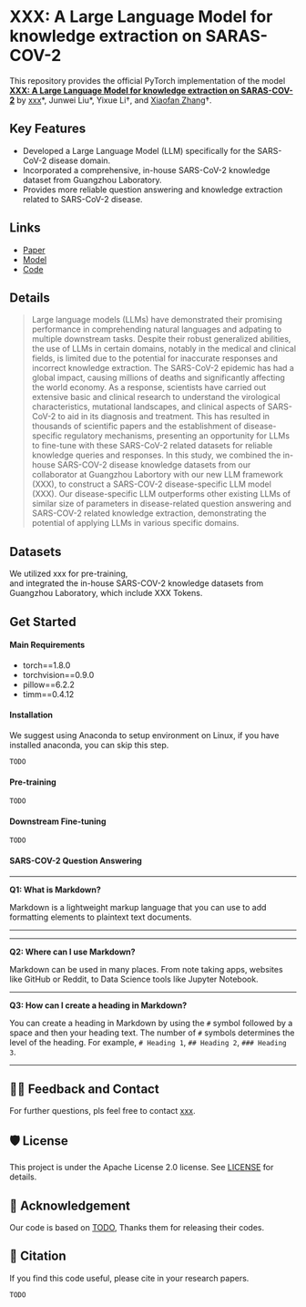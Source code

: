 # XXX: A Large Language Model for knowledge extraction on SARAS-COV-2
<!-- select Model and/or Data and/or Code as needed>
### Welcome to OpenMEDLab! 👋

<!--
**Here are some ideas to get you started:**
🙋‍♀️ A short introduction - what is your organization all about?
🌈 Contribution guidelines - how can the community get involved?
👩‍💻 Useful resources - where can the community find your docs? Is there anything else the community should know?
🍿 Fun facts - what does your team eat for breakfast?
🧙 Remember, you can do mighty things with the power of [Markdown](https://docs.github.com/github/writing-on-github/getting-started-with-writing-and-formatting-on-github/basic-writing-and-formatting-syntax)
-->


<!-- Insert the project banner here -->

[//]: # (<div align="center">)

[//]: # (    <a href="https://"><img width="1000px" height="auto" src="https://github.com/openmedlab/sampleProject/blob/main/banner_sample.png"></a>)

[//]: # (</div>)

[//]: # (---)

<!-- Select some of the point info, feel free to delete -->

[//]: # ([![Twitter]&#40;https://img.shields.io/twitter/url?style=social&url=https%3A%2F%2Ftwitter.com%2Fopendilab&#41;]&#40;https://twitter.com/opendilab&#41;)

[//]: # ([![PyPI]&#40;https://img.shields.io/pypi/v/DI-engine&#41;]&#40;https://pypi.org/project/DI-engine/&#41;)

[//]: # (![Conda]&#40;https://anaconda.org/opendilab/di-engine/badges/version.svg&#41;)

[//]: # (![Conda update]&#40;https://anaconda.org/opendilab/di-engine/badges/latest_release_date.svg&#41;)

[//]: # (![PyPI - Python Version]&#40;https://img.shields.io/pypi/pyversions/DI-engine&#41;)

[//]: # (![PyTorch Version]&#40;https://img.shields.io/badge/dynamic/json?color=blue&label=pytorch&query=%24.pytorchVersion&url=https%3A%2F%2Fgist.githubusercontent.com/PaParaZz1/54c5c44eeb94734e276b2ed5770eba8d/raw/85b94a54933a9369f8843cc2cea3546152a75661/badges.json&#41;)

[//]: # ()
[//]: # ()
[//]: # (![Loc]&#40;https://img.shields.io/endpoint?url=https://gist.githubusercontent.com/HansBug/3690cccd811e4c5f771075c2f785c7bb/raw/loc.json&#41;)

[//]: # (![Comments]&#40;https://img.shields.io/endpoint?url=https://gist.githubusercontent.com/HansBug/3690cccd811e4c5f771075c2f785c7bb/raw/comments.json&#41;)

[//]: # ()
[//]: # (![Style]&#40;https://github.com/opendilab/DI-engine/actions/workflows/style.yml/badge.svg&#41;)

[//]: # (![Docs]&#40;https://github.com/opendilab/DI-engine/actions/workflows/doc.yml/badge.svg&#41;)

[//]: # (![Unittest]&#40;https://github.com/opendilab/DI-engine/actions/workflows/unit_test.yml/badge.svg&#41;)

[//]: # (![Algotest]&#40;https://github.com/opendilab/DI-engine/actions/workflows/algo_test.yml/badge.svg&#41;)

[//]: # (![deploy]&#40;https://github.com/opendilab/DI-engine/actions/workflows/deploy.yml/badge.svg&#41;)

[//]: # ([![codecov]&#40;https://codecov.io/gh/opendilab/DI-engine/branch/main/graph/badge.svg?token=B0Q15JI301&#41;]&#40;https://codecov.io/gh/opendilab/DI-engine&#41;)

[//]: # ()
[//]: # (![GitHub Org's stars]&#40;https://img.shields.io/github/stars/opendilab&#41;)

[//]: # ([![GitHub stars]&#40;https://img.shields.io/github/stars/opendilab/DI-engine&#41;]&#40;https://github.com/Med-AIR/Endo-FM/stargazers&#41;)

[//]: # ([![GitHub forks]&#40;https://img.shields.io/github/forks/opendilab/DI-engine&#41;]&#40;https://github.com/Med-AIR/Endo-FM/network&#41;)

[//]: # (![GitHub commit activity]&#40;https://img.shields.io/github/commit-activity/m/opendilab/DI-engine&#41;)

[//]: # ([![GitHub issues]&#40;https://img.shields.io/github/issues/opendilab/DI-engine&#41;]&#40;https://github.com/opendilab/DI-engine/issues&#41;)

[//]: # ([![GitHub pulls]&#40;https://img.shields.io/github/issues-pr/opendilab/DI-engine&#41;]&#40;https://github.com/opendilab/DI-engine/pulls&#41;)

[//]: # ([![Contributors]&#40;https://img.shields.io/github/contributors/opendilab/DI-engine&#41;]&#40;https://github.com/opendilab/DI-engine/graphs/contributors&#41;)

[//]: # ([![GitHub license]&#40;https://img.shields.io/github/license/opendilab/DI-engine&#41;]&#40;https://github.com/Med-AIR/Endo-FM/blob/master/LICENSE&#41;)

[//]: # (Updated on 2023.06.09)


This repository provides the official PyTorch implementation of the model [**XXX: A Large Language Model for knowledge extraction on SARAS-COV-2**](TBA)
by [xxx](https://kyfafyd.wang)\*, Junwei Liu\*, Yixue Li†, and [Xiaofan Zhang](http://www.qingyuan.sjtu.edu.cn/a/zhang-xiao-fan-1.html)†.


[//]: # (<div align="center">)
[//]: # (    <a href="https://"><img width="800px" height="auto" src="assets/framework.png"></a>)
[//]: # (</div>)

## Key Features
[//]: # (key feature bulletin points here)

- Developed a Large Language Model (LLM) specifically for the SARS-CoV-2 disease domain.
- Incorporated a comprehensive, in-house SARS-CoV-2 knowledge dataset from Guangzhou Laboratory.
- Provides more reliable question answering and knowledge extraction related to SARS-CoV-2 disease.

## Links

- [Paper](TODO)
- [Model](TODO)
- [Code](TODO) 
<!-- [Code] may link to your project at your institute>


<!-- give a introduction of your project -->

## Details

> Large language models (LLMs) have demonstrated their promising performance in comprehending natural languages and adpating to multiple downstream tasks. Despite their robust generalized abilities, the use of LLMs in certain domains, notably in the medical and clinical fields, is limited due to the potential for inaccurate responses and incorrect knowledge extraction. The SARS-CoV-2 epidemic has had a global impact, causing millions of deaths and significantly affecting the world economy. As a response, scientists have carried out extensive basic and clinical research to understand the virological characteristics, mutational landscapes, and clinical aspects of SARS-CoV-2 to aid in its diagnosis and treatment. This has resulted in thousands of scientific papers and the establishment of disease-specific regulatory mechanisms, presenting an opportunity for LLMs to fine-tune with these SARS-CoV-2 related datasets for reliable knowledge queries and responses. In this study, we combined the in-house SARS-COV-2 disease knowledge datasets from our collaborator at Guangzhou Labortory with our new LLM framework (XXX), to construct a SARS-COV-2 disease-specific LLM model (XXX). Our disease-specific LLM outperforms other existing LLMs of similar size of parameters in disease-related question answering and SARS-COV-2 related knowledge extraction, demonstrating the potential of applying LLMs in various specific domains.


<!-- Insert a pipeline of your algorithm here if got one -->


[//]: # (More intro text here.)


## Datasets

[//]: # (<div align="center">)
[//]: # (    <a href="https://"><img width="800px" height="auto" src="assets/dataset.png"></a>)
[//]: # (</div>)

We utilized xxx for pre-training, <br>
and integrated the in-house SARS-COV-2 knowledge datasets from Guangzhou Laboratory, which include XXX Tokens.


## Get Started

#### Main Requirements
- torch==1.8.0
- torchvision==0.9.0
- pillow==6.2.2
- timm==0.4.12

#### Installation
We suggest using Anaconda to setup environment on Linux, if you have installed anaconda, you can skip this step.

```shell
TODO
```

#### Pre-training

```shell
TODO
```

#### Downstream Fine-tuning

```shell
TODO
```

#### SARS-COV-2 Question Answering

---

**Q1: What is Markdown?**

Markdown is a lightweight markup language that you can use to add formatting elements to plaintext text documents.

---

---

**Q2: Where can I use Markdown?**

Markdown can be used in many places. From note taking apps, websites like GitHub or Reddit, to Data Science tools like Jupyter Notebook.

---

**Q3: How can I create a heading in Markdown?**

You can create a heading in Markdown by using the `#` symbol followed by a space and then your heading text. The number of `#` symbols determines the level of the heading. For example, `# Heading 1`, `## Heading 2`, `### Heading 3`.

---

## 🙋‍♀️ Feedback and Contact

For further questions, pls feel free to contact [xxx](mailto:zwang21@cse.cuhk.edu.hk).

## 🛡️ License

This project is under the Apache License 2.0 license. See [LICENSE](LICENSE) for details.

## 🙏 Acknowledgement

Our code is based on [TODO](https://github.com/facebookresearch/dino), Thanks them for releasing their codes.

## 📝 Citation

If you find this code useful, please cite in your research papers.
```
TODO
```
